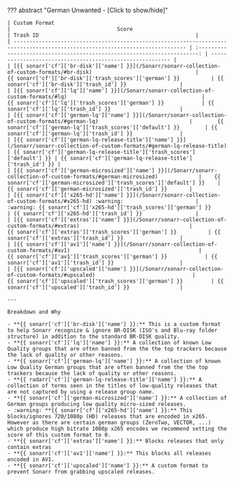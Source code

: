 <!-- markdownlint-disable MD041-->
??? abstract "German Unwanted - [Click to show/hide]"

    | Custom Format                                                                                                                 |                                  Score                                   | Trash ID                                                  |
    | ----------------------------------------------------------------------------------------------------------------------------- | :----------------------------------------------------------------------: | --------------------------------------------------------- |
    | [{{ sonarr['cf']['br-disk']['name'] }}](/Sonarr/sonarr-collection-of-custom-formats/#br-disk)                                 |         {{ sonarr['cf']['br-disk']['trash_scores']['german'] }}          | {{ sonarr['cf']['br-disk']['trash_id'] }}                 |
    | [{{ sonarr['cf']['lq']['name'] }}](/Sonarr/sonarr-collection-of-custom-formats/#lq)                                           |            {{ sonarr['cf']['lq']['trash_scores']['german'] }}            | {{ sonarr['cf']['lq']['trash_id'] }}                      |
    | [{{ sonarr['cf']['german-lq']['name'] }}](/Sonarr/sonarr-collection-of-custom-formats/#german-lq)                             |        {{ sonarr['cf']['german-lq']['trash_scores']['default'] }}        | {{ sonarr['cf']['german-lq']['trash_id'] }}               |
    | [{{ sonarr['cf']['german-lq-release-title']['name'] }}](/Sonarr/sonarr-collection-of-custom-formats/#german-lq-release-title) | {{ sonarr['cf']['german-lq-release-title']['trash_scores']['default'] }} | {{ sonarr['cf']['german-lq-release-title']['trash_id'] }} |
    | [{{ sonarr['cf']['german-microsized']['name'] }}](/Sonarr/sonarr-collection-of-custom-formats/#german-microsized)             |    {{ sonarr['cf']['german-microsized']['trash_scores']['default'] }}    | {{ sonarr['cf']['german-microsized']['trash_id'] }}       |
    | [{{ sonarr['cf']['x265-hd']['name'] }}](/Sonarr/sonarr-collection-of-custom-formats/#x265-hd) :warning:                       |    :warning: {{ sonarr['cf']['x265-hd']['trash_scores']['german'] }}     | {{ sonarr['cf']['x265-hd']['trash_id'] }}                 |
    | [{{ sonarr['cf']['extras']['name'] }}](/Sonarr/sonarr-collection-of-custom-formats/#extras)                                   |          {{ sonarr['cf']['extras']['trash_scores']['german'] }}          | {{ sonarr['cf']['extras']['trash_id'] }}                  |
    | [{{ sonarr['cf']['av1']['name'] }}](/Sonarr/sonarr-collection-of-custom-formats/#av1)                                         |           {{ sonarr['cf']['av1']['trash_scores']['german'] }}            | {{ sonarr['cf']['av1']['trash_id'] }}                     |
    | [{{ sonarr['cf']['upscaled']['name'] }}](/Sonarr/sonarr-collection-of-custom-formats/#upscaled)                               |         {{ sonarr['cf']['upscaled']['trash_scores']['german'] }}         | {{ sonarr['cf']['upscaled']['trash_id'] }}                |

    ---

    Breakdown and Why

    - **{{ sonarr['cf']['br-disk']['name'] }}:** This is a custom format to help Sonarr recognize & ignore BR-DISK (ISO's and Blu-ray folder structure) in addition to the standard BR-DISK quality.
    - **{{ sonarr['cf']['lq']['name'] }}:** A collection of known Low Quality groups that are often banned from the the top trackers because the lack of quality or other reasons.
    - **{{ sonarr['cf']['german-lq']['name'] }}:** A collection of known Low Quality German groups that are often banned from the the top trackers because the lack of quality or other reasons.
    - **{{ radarr['cf']['german-lq-release-title']['name'] }}:** A collection of terms seen in the titles of low-quality releases that are not captured by using a release group name.
    - **{{ sonarr['cf']['german-microsized']['name'] }}:** A collection of German groups producing low quality micro-sized releases.
    - :warning: **{{ sonarr['cf']['x265-hd']['name'] }}:** This blocks/ignores 720/1080p (HD) releases that are encoded in x265. However as there are certain german groups (ZeroTwo, VECTOR, ...) which produce high bitrate 1080p x265 encodes we recommend setting the score of this custom format to 0.
    - **{{ sonarr['cf']['extras']['name'] }}:** Blocks releases that only contain extras
    - **{{ sonarr['cf']['av1']['name'] }}:** This blocks all releases encoded in AV1.
    - **{{ sonarr['cf']['upscaled']['name'] }}:** A custom format to prevent Sonarr from grabbing upscaled releases.
<!-- markdownlint-enable MD041-->
